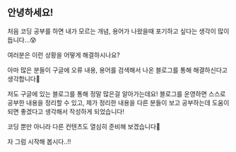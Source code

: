 ## 안녕하세요!

처음 코딩 공부를 하면 내가 모르는 개념, 용어가 나왔을때  포기하고 싶다는 생각이 많이 듭니다...😰  

여러분은 이런 상황을 어떻게 해결하시나요?  

아마 많은 분들이 구글에 오류 내용, 용어를 검색해서 나온 블로그를 통해 해결하신다고 생각합니다🤔  

저도 구글에 있는 블로그를 통해 정말 많은걸 알아가는데요! 블로그를 운영하면 스스로 공부한 내용을 정리할 수 있고, 제가 정리한 내용을 다른 분들이 보고 공부하는데 도움이 되면 좋겠다고 생각해서 작성하게 되었습니다!  

코딩 뿐만 아니라 다른 컨텐츠도 열심히 준비해 보겠습니다🤗  

자 그럼 시작해 봅시다..!!